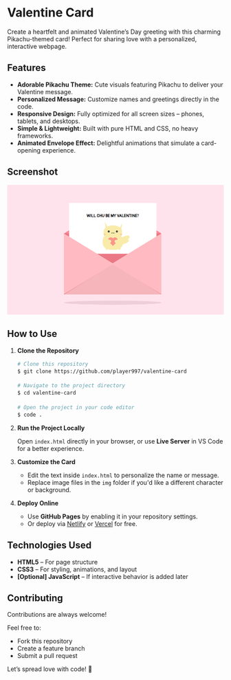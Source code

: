 # Valentine Card

Create a heartfelt and animated Valentine’s Day greeting with this charming Pikachu-themed card! Perfect for sharing love with a personalized, interactive webpage.

## Features

* **Adorable Pikachu Theme:** Cute visuals featuring Pikachu to deliver your Valentine message.
* **Personalized Message:** Customize names and greetings directly in the code.
* **Responsive Design:** Fully optimized for all screen sizes – phones, tablets, and desktops.
* **Simple & Lightweight:** Built with pure HTML and CSS, no heavy frameworks.
* **Animated Envelope Effect:** Delightful animations that simulate a card-opening experience.

## Screenshot

<p align="center">
  <img src="screenshot.png" alt="Valentine Card Screenshot" width="600"/>
</p>

## How to Use

1. **Clone the Repository**

   ```bash
   # Clone this repository
   $ git clone https://github.com/player997/valentine-card

   # Navigate to the project directory  
   $ cd valentine-card

   # Open the project in your code editor  
   $ code .
   ```

2. **Run the Project Locally**

   Open `index.html` directly in your browser, or use **Live Server** in VS Code for a better experience.

3. **Customize the Card**

   * Edit the text inside `index.html` to personalize the name or message.
   * Replace image files in the `img` folder if you'd like a different character or background.

4. **Deploy Online**

   * Use **GitHub Pages** by enabling it in your repository settings.
   * Or deploy via [Netlify](https://www.netlify.com/) or [Vercel](https://vercel.com/) for free.

## Technologies Used

* **HTML5** – For page structure  
* **CSS3** – For styling, animations, and layout  
* **[Optional] JavaScript** – If interactive behavior is added later

## Contributing

Contributions are always welcome!

Feel free to:
- Fork this repository
- Create a feature branch
- Submit a pull request

Let’s spread love with code! 💖
